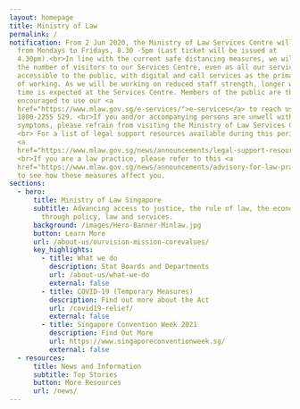 ```yaml
---
layout: homepage
title: Ministry of Law
permalink: /
notification: From 2 Jun 2020, the Ministry of Law Services Centre will operate
  from Mondays to Fridays, 8.30 -5pm (Last ticket will be issued at
  4.30pm).<br>In line with the current safe distancing measures, we will limit
  the number of visitors to our Services Centre, even as all our services remain
  accessible to the public, with digital and call services as the primary modes
  of working. As we will be working on reduced staff strength, longer waiting
  time is expected at the Services Centre. Members of the public are therefore
  encouraged to use our <a
  href="https://www.mlaw.gov.sg/e-services/">e-services</a> to reach us or call
  1800-2255 529. <br>If you and/or accompanying persons are unwell with flu-like
  symptoms, please refrain from visiting the Ministry of Law Services Centre.
  <br> For a list of legal support resources available during this period, click
  <a
  href="https://www.mlaw.gov.sg/news/announcements/legal-support-resources-available-to-members-of-the-public">here</a>.
  <br>If you are a law practice, please refer to this <a
  href="https://www.mlaw.gov.sg/news/announcements/advisory-for-law-practices-on-elevated-safe-distancing-measures">advisory</a>
  to see how these measures affect you.
sections:
  - hero:
      title: Ministry of Law Singapore
      subtitle: Advancing access to justice, the rule of law, the economy and society
        through policy, law and services.
      background: /images/Hero-Banner-Minlaw.jpg
      button: Learn More
      url: /about-us/ourvision-mission-corevalues/
      key_highlights:
        - title: What we do
          description: Stat Boards and Departments
          url: /about-us/what-we-do
          external: false
        - title: COVID-19 (Temporary Measures)
          description: Find out more about the Act
          url: /covid19-relief/
          external: false
        - title: Singapore Convention Week 2021
          description: Find Out More
          url: https://www.singaporeconventionweek.sg/
          external: false
  - resources:
      title: News and Information
      subtitle: Top Stories
      button: More Resources
      url: /news/
---
```

